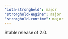 ```yaml
---
"iota-stronghold": major
"stronghold-engine": major
"stronghold-runtime": major
---
```


Stable release of 2.0.
